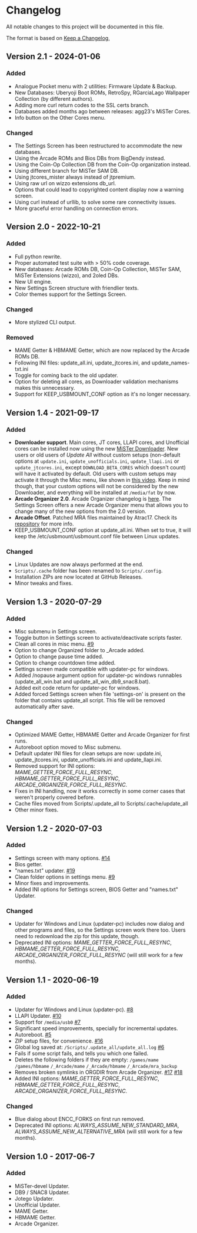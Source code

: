 # Changelog

All notable changes to this project will be documented in this file.

The format is based on [Keep a Changelog](https://keepachangelog.com/en/1.0.0/),

## Version 2.1 - 2024-01-06

### Added
- Analogue Pocket menu with 2 utilities: Firmware Update & Backup.
- New Databases: Uberyoji Boot ROMs, RetroSpy, RGarciaLago Wallpaper Collection (by different authors).
- Adding more curl return codes to the SSL certs branch.
- Databases added months ago between releases: agg23's MiSTer Cores.
- Info button on the Other Cores menu.

### Changed
- The Settings Screen has been restructured to accommodate the new databases.
- Using the Arcade ROMs and Bios DBs from BigDendy instead.
- Using the Coin-Op Collection DB from the Coin-Op organization instead.
- Using different branch for MiSTer SAM DB.
- Using jtcores_mister always instead of jtpremium.
- Using raw url on wizzo extensions db_url.
- Options that could lead to copyrighted content display now a warning screen.
- Using curl instead of urllib, to solve some rare connectivity issues.
- More graceful error handling on connection errors.

## Version 2.0 - 2022-10-21

### Added
- Full python rewrite.
- Proper automated test suite with > 50% code coverage.
- New databases: Arcade ROMs DB, Coin-Op Collection, MiSTer SAM, MiSTer Extensions (wizzo), and 2oled DBs.
- New UI engine.
- New Settings Screen structure with friendlier texts.
- Color themes support for the Settings Screen.

### Changed
- More stylized CLI output.

### Removed
- MAME Getter & HBMAME Getter, which are now replaced by the Arcade ROMs DB.
- Following INI files: update_all.ini, update_jtcores.ini, and update_names-txt.ini
- Toggle for coming back to the old updater.
- Option for deleting all cores, as Downloader validation mechanisms makes this unnecessary.
- Support for KEEP_USBMOUNT_CONF option as it's no longer necessary.

## Version 1.4 - 2021-09-17

### Added
- **Downloader support**. Main cores, JT cores, LLAPI cores, and Unofficial cores can be installed now using the new [MiSTer Downloader](https://github.com/MiSTer-devel/Downloader_MiSTer/). New users or old users of *Update All* without custom setups (non-default options at `update.ini`, `update_unofficials.ini`, `update_llapi.ini` or `update_jtcores.ini`, except `DOWNLOAD_BETA_CORES` which doesn't count) will have it activated by default. Old users with custom setups may activate it through the Misc menu, like shown in [this video](https://www.youtube.com/watch?v=0DgLUXY3jvU). Keep in mind though, that your custom options will not be considered by the new Downloader, and everything will be installed at `/media/fat` by now.
- **Arcade Organizer 2.0**. Arcade Organizer changelog is [here](https://github.com/theypsilon/_arcade-organizer/blob/master/CHANGELOG.md). The Settings Screen offers a new Arcade Organizer menu that allows you to change many of the new options from the 2.0 version.
- **Arcade Offset**. Patched MRA files maintained by Atrac17. Check its [repository](https://github.com/atrac17/Arcade_Offset) for more info.
- KEEP_USBMOUNT_CONF option at update_all.ini. When set to true, it will keep the /etc/usbmount/usbmount.conf file between Linux updates.

### Changed
- Linux Updates are now always performed at the end.
- `Scripts/.cache` folder has been renamed to `Scripts/.config`.
- Installation ZIPs are now located at GitHub Releases.
- Minor tweaks and fixes.

## Version 1.3 - 2020-07-29

### Added
- Misc submenu in Settings screen.
- Toggle button in Settings screen to activate/deactivate scripts faster.
- Clean all cores in misc menu. [#9](https://github.com/theypsilon/Update_All_MiSTer/issues/9)
- Option to change Organized folder to _Arcade added.
- Option to change pause time added.
- Option to change countdown time added.
- Settings screen made compatible with updater-pc for windows.
- Added /nopause argument option for updater-pc windows runnables (update_all_win.bat and update_all_win_db9_snac8.bat).
- Added exit code return for updater-pc for windows.
- Added forced Settings screen when file 'settings-on' is present on the folder that contains update_all script. This file will be removed automatically after save.

### Changed
- Optimized MAME Getter, HBMAME Getter and Arcade Organizer for first runs.
- Autoreboot option moved to Misc submenu.
- Default updater INI files for clean setups are now: update.ini, update_jtcores.ini, update_unofficials.ini and update_llapi.ini.
- Removed support for INI options: *MAME_GETTER_FORCE_FULL_RESYNC*, *HBMAME_GETTER_FORCE_FULL_RESYNC*, *ARCADE_ORGANIZER_FORCE_FULL_RESYNC*.
- Fixes in INI handling, now it works correctly in some corner cases that weren't properly covered before.
- Cache files moved from Scripts/.update_all to Scripts/.cache/update_all
- Other minor fixes.

## Version 1.2 - 2020-07-03

### Added
- Settings screen with many options. [#14](https://github.com/theypsilon/Update_All_MiSTer/issues/14)
- Bios getter.
- "names.txt" updater. [#19](https://github.com/theypsilon/Update_All_MiSTer/issues/19)
- Clean folder options in settings menu. [#9](https://github.com/theypsilon/Update_All_MiSTer/issues/9)
- Minor fixes and improvements.
- Added INI options for Settings screen, BIOS Getter and "names.txt" Updater.

### Changed
- Updater for Windows and Linux (updater-pc) includes now dialog and other programs and files, so the Settings screen work there too. Users need to redownload the zip for this update, though.
- Deprecated INI options: *MAME_GETTER_FORCE_FULL_RESYNC*, *HBMAME_GETTER_FORCE_FULL_RESYNC*, *ARCADE_ORGANIZER_FORCE_FULL_RESYNC* (will still work for a few months).

## Version 1.1 - 2020-06-19

### Added
- Updater for Windows and Linux (updater-pc). [#8](https://github.com/theypsilon/Update_All_MiSTer/issues/8)
- LLAPI Updater. [#10](https://github.com/theypsilon/Update_All_MiSTer/issues/10)
- Support for `/media/usb0` [#7](https://github.com/theypsilon/Update_All_MiSTer/issues/7)
- Significant speed improvements, specially for incremental updates.
- Autoreboot. [#5](https://github.com/theypsilon/Update_All_MiSTer/issues/5)
- ZIP setup files, for convenience. [#16](https://github.com/theypsilon/Update_All_MiSTer/issues/16)
- Global log saved at: `/Scripts/.update_all/update_all.log` [#6](https://github.com/theypsilon/Update_All_MiSTer/issues/6)
- Fails if some script fails, and tells you which one failed.
- Deletes the following folders if they are empty: `/games/mame` `/games/hbmame` `/_Arcade/mame` `/_Arcade/hbmame` `/_Arcade/mra_backup`
- Removes broken symlinks in ORGDIR from Arcade Organizer. [#17](https://github.com/theypsilon/Update_All_MiSTer/issues/17) [#18](https://github.com/theypsilon/Update_All_MiSTer/issues/18)
- Added INI options: *MAME_GETTER_FORCE_FULL_RESYNC*, *HBMAME_GETTER_FORCE_FULL_RESYNC*, *ARCADE_ORGANIZER_FORCE_FULL_RESYNC*.

### Changed
- Blue dialog about ENCC_FORKS on first run removed.
- Deprecated INI options: *ALWAYS_ASSUME_NEW_STANDARD_MRA*, *ALWAYS_ASSUME_NEW_ALTERNATIVE_MRA* (will still work for a few months).

## Version 1.0 - 2017-06-7

### Added
- MiSTer-devel Updater.
- DB9 / SNAC8 Updater.
- Jotego Updater.
- Unofficial Updater.
- MAME Getter.
- HBMAME Getter.
- Arcade Organizer.
